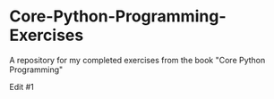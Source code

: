 # Core-Python-Programming-Exercises
A repository for my completed exercises from the book "Core Python Programming"

Edit #1